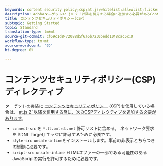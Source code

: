 ```yaml
---
keywords: content security policy;csp;at.js;whitelist;allowlist;flicker;pre-hide;pre-hiding;prehiding
description: Adobeターゲットat.js 2.1以降を使用する場合に追加する必要があるContent Security Policy(CSP)ディレクティブについて説明します。
title: コンテンツセキュリティポリシー(CSP)
subtopic: Getting Started
topic: Standard
translation-type: tm+mt
source-git-commit: cf69c1d8472088d5f6a6b7250bedd1048cac5c10
workflow-type: tm+mt
source-wordcount: '86'
ht-degree: 0%

---
```



# コンテンツセキュリティポリシー(CSP)ディレクティブ

ターゲットの実装に [コンテンツセキュリティポリシー](https://en.wikipedia.org/wiki/Content_Security_Policy) (CSP)を使用している場合は、 [at.js 2.1以降を使用する際に、次のCSPディレクティブを追加する必要があります](/help/c-implementing-target/c-implementing-target-for-client-side-web/target-atjs-versions.md)。

* `connect-src` を `*.tt.omtrdc.net` 許可リストに含める。 ネットワーク要求を [!DNL Target] エッジに許可するために必要です。
* `style-src unsafe-inline`をインストールします。事前の非表示とちらつきの制御に必要です。
* `script-src unsafe-inline`.  HTMLオファーの一部である可能性のあるJavaScriptの実行を許可するために必要です。
